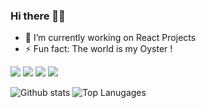 ### Hi there 👋🏻

- 🔭 I’m currently working on React Projects
- ⚡ Fun fact: The world is my Oyster !
<!--
**Cgancg/Cgancg** is a ✨ _special_ ✨ repository because its `README.md` (this file) appears on your GitHub profile.

Here are some ideas to get you started:

- 🔭 I’m currently working on ...
- 🌱 I’m currently learning ...
- 👯 I’m looking to collaborate on ...
- 🤔 I’m looking for help with ...
- 💬 Ask me about ...
- 📫 How to reach me: ...
- 😄 Pronouns: ...
- ⚡ Fun fact: ...‘The world is your oyster’
-->
<img src="https://img.shields.io/badge/-React-61DAFB?logo=React&logoColor=fff"> <img src="https://img.shields.io/badge/-JavaScript-F7DF1E?logo=JavaScript&logoColor=fff"> <img src="https://img.shields.io/badge/-HTML-e34f26?logo=html5&logoColor=fff"> <img src="https://img.shields.io/badge/-CSS-1572B6?logo=CSS3&logoColor=fff">  

![Github stats](https://github-readme-stats-sigma-five.vercel.app/api?username=Cgancg&count_private=true&show_icons=true&theme=radical)
![Top Lanugages](https://github-readme-stats-sigma-five.vercel.app/api/top-langs/?username=CGANCG&show_icons=true&theme=radical)

